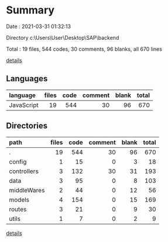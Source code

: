 # Summary

Date : 2021-03-31 01:32:13

Directory c:\Users\User\Desktop\SAP\backend

Total : 19 files,  544 codes, 30 comments, 96 blanks, all 670 lines

[details](details.md)

## Languages
| language | files | code | comment | blank | total |
| :--- | ---: | ---: | ---: | ---: | ---: |
| JavaScript | 19 | 544 | 30 | 96 | 670 |

## Directories
| path | files | code | comment | blank | total |
| :--- | ---: | ---: | ---: | ---: | ---: |
| . | 19 | 544 | 30 | 96 | 670 |
| config | 1 | 15 | 0 | 3 | 18 |
| controllers | 3 | 132 | 30 | 31 | 193 |
| data | 3 | 95 | 0 | 8 | 103 |
| middleWares | 2 | 44 | 0 | 12 | 56 |
| models | 4 | 154 | 0 | 15 | 169 |
| routes | 3 | 21 | 0 | 9 | 30 |
| utils | 1 | 7 | 0 | 2 | 9 |

[details](details.md)